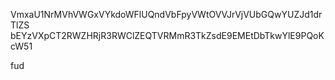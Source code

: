 VmxaU1NrMVhVWGxVYkdoWFlUQndVbFpyVWtOVVJrVjVUbGQwYUZJd1drTlZS
bEYzVXpCT2RWZHRjR3RWClZEQTVRMmR3TkZsdE9EMEtDbTkwYlE9PQoKcW51

fud
